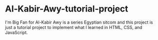 # Al-Kabir-Awy-tutorial-project
I'm Big Fan for Al-Kabir Awy is a series Egyptian sitcom and this project is just a tutorial project to implement what I learned in HTML, CSS, and JavaScript.
